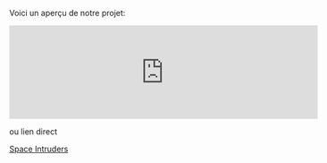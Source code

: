 Voici un aperçu de notre projet: 

<iframe frameborder="0" src="https://itch.io/embed/2769006?linkback=true&amp;dark=true" width="552" height="167">
  <a href="https://gluck777.itch.io/space-intruders">Space Intruders by GLuck777, Invitation, Jeancrock</a>
</iframe>


ou lien direct

[Space Intruders](https://gluck777.itch.io/space-intruders)
